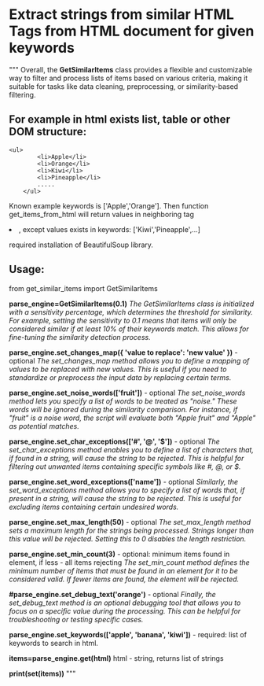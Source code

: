 # Extract strings from similar HTML Tags from HTML document for given keywords

"""
Overall, the **GetSimilarItems** class provides a flexible and customizable way to filter and process lists of items based on various criteria, making it suitable for tasks like data cleaning, preprocessing, or similarity-based filtering.



## For example in html exists list, table or other DOM structure:

```
<ul>
        <li>Apple</li>
        <li>Orange</li>
        <li>Kiwi</li>
        <li>Pineapple</li>
        .....
    </ul>
```

Known example keywords is ['Apple','Orange'].
Then function get_items_from_html will return values in neighboring tag <li>, except values exists in keywords: ['Kiwi','Pineapple',...]


required installation of BeautifulSoup library.



## Usage:



from get_similar_items import GetSimilarItems


**parse_engine=GetSimilarItems(0.1)**
*The GetSimilarItems class is initialized with a sensitivity percentage, which determines the threshold for similarity. For example, setting the sensitivity to 0.1 means that items will only be considered similar if at least 10% of their keywords match. This allows for fine-tuning the similarity detection process.*

**parse_engine.set_changes_map({ 'value to replace': 'new value' })** - optional
*The set_changes_map method allows you to define a mapping of values to be replaced with new values. This is useful if you need to standardize or preprocess the input data by replacing certain terms.*

**parse_engine.set_noise_words(['fruit'])** - optional
*The set_noise_words method lets you specify a list of words to be treated as "noise." These words will be ignored during the similarity comparison. For instance, if "fruit" is a noise word, the script will evaluate both "Apple fruit" and "Apple" as potential matches.*

**parse_engine.set_char_exceptions(['#', '@', '$'])** - optional
*The set_char_exceptions method enables you to define a list of characters that, if found in a string, will cause the string to be rejected. This is helpful for filtering out unwanted items containing specific symbols like #, @, or $.*

**parse_engine.set_word_exceptions(['name'])** - optional
*Similarly, the set_word_exceptions method allows you to specify a list of words that, if present in a string, will cause the string to be rejected. This is useful for excluding items containing certain undesired words.*

**parse_engine.set_max_length(50)** - optional
*The set_max_length method sets a maximum length for the strings being processed. Strings longer than this value will be rejected. Setting this to 0 disables the length restriction.*

**parse_engine.set_min_count(3)** - optional: minimum items found in element, if less - all items rejecting
*The set_min_count method defines the minimum number of items that must be found in an element for it to be considered valid. If fewer items are found, the element will be rejected.*

**#parse_engine.set_debug_text('orange')** - optional
*Finally, the set_debug_text method is an optional debugging tool that allows you to focus on a specific value during the processing. This can be helpful for troubleshooting or testing specific cases.*

**parse_engine.set_keywords(['apple', 'banana', 'kiwi'])** - required: list of keywords to search in html.


**items=parse_engine.get(html)**   html - string, returns list of strings


**print(set(items))**
"""
